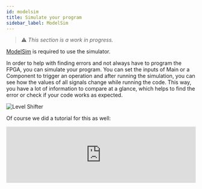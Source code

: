 ```yaml
---
id: modelsim
title: Simulate your program
sidebar_label: ModelSim
---
```



> :warning: _This section is a work in progress._

[ModelSim](/docs/getstarted#addional-programs) is required to use the simulator.

In order to help with finding errors and not always have to program the FPGA, you can simulate your program. 
You can set the inputs of Main or a Component to trigger an operation and after running the simulation, you can see how the values of all signals 
change while running the code. This way, you have a lot of information to compare at a glance, which helps to find the error or 
check if your code works as expected.

![Level Shifter](/img/getstarted/Modelsim.PNG)

Of course we did a tutorial for this as well:
<div class="fluidMedia"><iframe id="ytplayer" type="text/html" width="100%" src="https://www.youtube.com/embed/RFN98vqvt2o?autoplay=0&origin=http://vhdplus.com" frameborder="0" allowFullScreen></iframe></div>